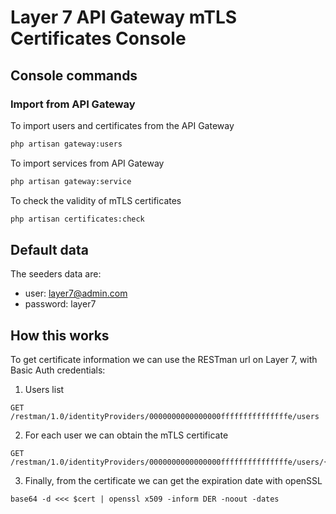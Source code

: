 # Layer 7 API Gateway mTLS Certificates Console

## Console commands

### Import from API Gateway

To import users and certificates from the API Gateway

```bash
php artisan gateway:users
```

To import services from API Gateway

```bash
php artisan gateway:service
```
To check the validity of mTLS certificates

```bash
php artisan certificates:check
```

## Default data

The seeders data are:

- user: layer7@admin.com
- password: layer7

## How this works

To get certificate information we can use the RESTman url on Layer 7, with Basic Auth credentials:

1. Users list

```
GET /restman/1.0/identityProviders/0000000000000000fffffffffffffffe/users
```

2. For each user we can obtain the mTLS certificate

```
GET /restman/1.0/identityProviders/0000000000000000fffffffffffffffe/users/{{USER_ID}}/certificate
```

3. Finally, from the certificate we can get the expiration date with openSSL

```
base64 -d <<< $cert | openssl x509 -inform DER -noout -dates
```
